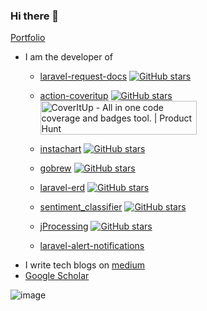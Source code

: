 ### Hi there 👋

[Portfolio](https://kevincobain2000.github.io/)


- I am the developer of 
  - [laravel-request-docs](https://github.com/rakutentech/laravel-request-docs) [![GitHub stars](https://img.shields.io/github/stars/rakutentech/laravel-request-docs.svg?style=social&label=Star&maxAge=2592000)](https://github.com/rakutentech/laravel-request-docs/)
  - [action-coveritup](https://github.com/kevincobain2000/action-coveritup) [![GitHub stars](https://img.shields.io/github/stars/kevincobain2000/action-coveritup.svg?style=social&label=Star&maxAge=2592000)](https://github.com/kevincobain2000/action-coveritup/)     <a href="https://www.producthunt.com/posts/coveritup?utm_source=badge-featured&utm_medium=badge&utm_souce=badge-coveritup"
        target="_blank"
        ><img
        src="https://api.producthunt.com/widgets/embed-image/v1/featured.svg?post_id=433114&theme=dark"
        alt="CoverItUp - All&#0032;in&#0032;one&#0032;code&#0032;coverage&#0032;and&#0032;badges&#0032;tool&#0046; | Product Hunt"
        style="width: 250px; height: 54px;"
        width="250"
        height="54"
        /></a>

  - [instachart](https://github.com/kevincobain2000/instachart) [![GitHub stars](https://img.shields.io/github/stars/kevincobain2000/instachart.svg?style=social&label=Star&maxAge=2592000)](https://github.com/kevincobain2000/instachart/)
  - [gobrew](https://github.com/kevincobain2000/gobrew) [![GitHub stars](https://img.shields.io/github/stars/kevincobain2000/gobrew.svg?style=social&label=Star&maxAge=2592000)](https://github.com/kevincobain2000/gobrew/)
  - [laravel-erd](https://github.com/kevincobain2000/laravel-erd) [![GitHub stars](https://img.shields.io/github/stars/kevincobain2000/laravel-erd.svg?style=social&label=Star&maxAge=2592000)](https://github.com/kevincobain2000/laravel-erd/)
  - [sentiment_classifier](https://github.com/kevincobain2000/sentiment_classifier) [![GitHub stars](https://img.shields.io/github/stars/kevincobain2000/sentiment_classifier.svg?style=social&label=Star&maxAge=2592000)](https://github.com/kevincobain2000/sentiment_classifier/)
  - [jProcessing](https://github.com/kevincobain2000/jProcessing) [![GitHub stars](https://img.shields.io/github/stars/kevincobain2000/jProcessing.svg?style=social&label=Star&maxAge=2592000)](https://github.com/kevincobain2000/jProcessing/)
  - [laravel-alert-notifications](https://github.com/kevincobain2000/laravel-alert-notifications)
- I write tech blogs on [medium](https://kevincobain2000-x.medium.com/)
- [Google Scholar](http://scholar.google.com/citations?user=QCLnMHgAAAAJ&hl=en)


![image](https://media.giphy.com/media/gh0RRgkTXedvF0pDc0/giphy.gif)

